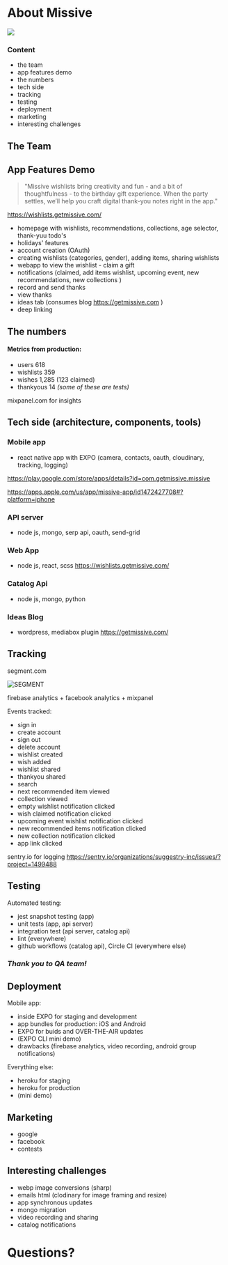 # About Missive

![](https://lh3.googleusercontent.com/baBiSLGrkp81hBo8t7rQainAO8pGSI0AIKnK8D5jgHaOKHZBPa_UGRcfjNRRyz1mVA=s360-rw)

### Content

- the team
- app features demo
- the numbers
- tech side
- tracking
- testing
- deployment
- marketing
- interesting challenges

## The Team



## App Features Demo

> "Missive wishlists bring creativity and fun - and a bit of thoughtfulness - to the birthday gift experience. When the party settles, we’ll help you craft digital thank-you notes right in the app."

https://wishlists.getmissive.com/

- homepage with wishlists, recommendations, collections, age selector, thank-yuu todo's
- holidays' features
- account creation (OAuth)
- creating wishlists (categories, gender), adding items, sharing wishlists
- webapp to view the wishlist - claim a gift
- notifications (claimed, add items wishlist, upcoming event, new recommendations, new collections )
- record and send thanks
- view thanks
- ideas tab (consumes blog https://getmissive.com )
- deep linking

## The numbers

#### Metrics from production:
- users 618	
- wishlists 359
- wishes 1,285 (123 claimed)
- thankyous 14
_(some of these are tests)_

mixpanel.com for insights

## Tech side (architecture, components, tools)

### Mobile app
- react native app with EXPO
(camera, contacts, oauth, cloudinary, tracking, logging)

https://play.google.com/store/apps/details?id=com.getmissive.missive

https://apps.apple.com/us/app/missive-app/id1472427708#?platform=iphone

### API server
- node js, mongo, serp api, oauth, send-grid

### Web App
- node js, react, scss
https://wishlists.getmissive.com/

### Catalog Api
- node js, mongo, python

### Ideas Blog
- wordpress, mediabox plugin
https://getmissive.com/


## Tracking
segment.com

![SEGMENT](https://pasteboard.co/IPUCRrz.png "SEGMENT")


firebase analytics + facebook analytics + mixpanel

Events tracked:
   - sign in
   - create account
   - sign out
   - delete account
   - wishlist created
   - wish added
   - wishlist shared
   - thankyou shared
   - search
   - next recommended item viewed
   - collection viewed
   - empty wishlist notification clicked
   - wish claimed notification clicked
   - upcoming event wishlist notification clicked
   - new recommended items notification clicked
   - new collection notification clicked
   - app link clicked
  
sentry.io for logging
https://sentry.io/organizations/suggestry-inc/issues/?project=1499488

## Testing

Automated testing:
* jest snapshot testing (app)
* unit tests (app, api server)
* integration test (api server, catalog api)
* lint (everywhere)
* github workflows (catalog api), Circle CI (everywhere else)

### _Thank you to QA team!_

## Deployment

Mobile app:
- inside EXPO for staging and development
- app bundles for production: iOS and Android
- EXPO for buids and OVER-THE-AIR updates
- (EXPO CLI mini demo)
- drawbacks (firebase analytics, video recording, android group notifications)

Everything else:
- heroku for staging
- heroku for production
- (mini demo)

## Marketing 
* google
* facebook
* contests

## Interesting challenges
- webp image conversions (sharp)
- emails html (clodinary for image framing and resize)
- app synchronous updates
- mongo migration
- video recording and sharing
- catalog notifications

# Questions?

